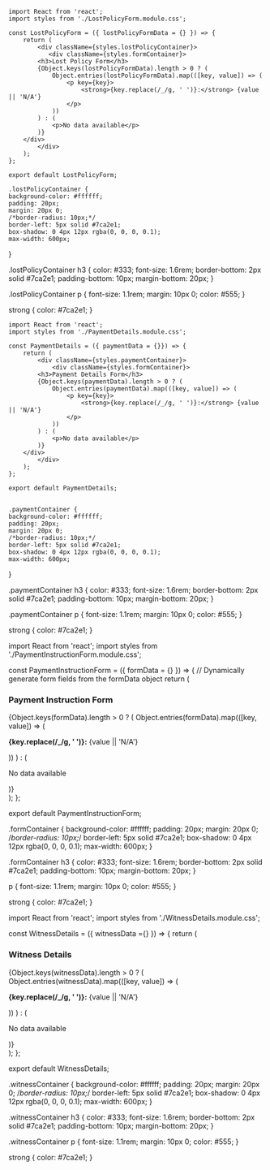     import React from 'react';
    import styles from './LostPolicyForm.module.css';
    
    const LostPolicyForm = ({ lostPolicyFormData = {} }) => {
        return (
            <div className={styles.lostPolicyContainer}>
               <div className={styles.formContainer}>
            <h3>Lost Policy Form</h3>
            {Object.keys(lostPolicyFormData).length > 0 ? (
                Object.entries(lostPolicyFormData).map(([key, value]) => (
                    <p key={key}>
                        <strong>{key.replace(/_/g, ' ')}:</strong> {value || 'N/A'}
                    </p>
                ))
            ) : (
                <p>No data available</p>
            )}
        </div>
            </div>
        );
    };
    
    export default LostPolicyForm;

    .lostPolicyContainer {
    background-color: #ffffff;
    padding: 20px;
    margin: 20px 0;
    /*border-radius: 10px;*/
    border-left: 5px solid #7ca2e1;
    box-shadow: 0 4px 12px rgba(0, 0, 0, 0.1);
    max-width: 600px;
}

.lostPolicyContainer h3 {
    color: #333;
    font-size: 1.6rem;
    border-bottom: 2px solid #7ca2e1;
    padding-bottom: 10px;
    margin-bottom: 20px;
}

.lostPolicyContainer p {
    font-size: 1.1rem;
    margin: 10px 0;
    color: #555;
}

strong {
    color: #7ca2e1;
}


    import React from 'react';
    import styles from './PaymentDetails.module.css';
    
    const PaymentDetails = ({ paymentData = {}}) => {
        return (
            <div className={styles.paymentContainer}>
                <div className={styles.formContainer}>
            <h3>Payment Details Form</h3>
            {Object.keys(paymentData).length > 0 ? (
                Object.entries(paymentData).map(([key, value]) => (
                    <p key={key}>
                        <strong>{key.replace(/_/g, ' ')}:</strong> {value || 'N/A'}
                    </p>
                ))
            ) : (
                <p>No data available</p>
            )}
        </div>
            </div>
        );
    };
    
    export default PaymentDetails;


    .paymentContainer {
    background-color: #ffffff;
    padding: 20px;
    margin: 20px 0;
    /*border-radius: 10px;*/
    border-left: 5px solid #7ca2e1;
    box-shadow: 0 4px 12px rgba(0, 0, 0, 0.1);
    max-width: 600px;
}

.paymentContainer h3 {
    color: #333;
    font-size: 1.6rem;
    border-bottom: 2px solid #7ca2e1;
    padding-bottom: 10px;
    margin-bottom: 20px;
}

.paymentContainer p {
    font-size: 1.1rem;
    margin: 10px 0;
    color: #555;
}

strong {
    color: #7ca2e1;
}



import React from 'react';
import styles from './PaymentInstructionForm.module.css';

const PaymentInstructionForm = ({ formData = {} }) => {
    // Dynamically generate form fields from the formData object
    return (
        <div className={styles.formContainer}>
            <h3>Payment Instruction Form</h3>
            {Object.keys(formData).length > 0 ? (
                Object.entries(formData).map(([key, value]) => (
                    <p key={key}>
                        <strong>{key.replace(/_/g, ' ')}:</strong> {value || 'N/A'}
                    </p>
                ))
            ) : (
                <p>No data available</p>
            )}
        </div>
    );
};

export default PaymentInstructionForm;

.formContainer {
    background-color: #ffffff;
    padding: 20px;
    margin: 20px 0;
    /*border-radius: 10px;*/
    border-left: 5px solid #7ca2e1;
    box-shadow: 0 4px 12px rgba(0, 0, 0, 0.1);
    max-width: 600px;
}

.formContainer h3 {
    color: #333;
    font-size: 1.6rem;
    border-bottom: 2px solid #7ca2e1;
    padding-bottom: 10px;
    margin-bottom: 20px;
}

p {
    font-size: 1.1rem;
    margin: 10px 0;
    color: #555;
}

strong {
    color: #7ca2e1;
}

import React from 'react';
import styles from './WitnessDetails.module.css';

const WitnessDetails = ({ witnessData ={} }) => {
    return (
        <div className={styles.witnessContainer}>
            <div className={styles.formContainer}>
            <h3>Witness Details</h3>
            {Object.keys(witnessData).length > 0 ? (
                Object.entries(witnessData).map(([key, value]) => (
                    <p key={key}>
                        <strong>{key.replace(/_/g, ' ')}:</strong> {value || 'N/A'}
                    </p>
                ))
            ) : (
                <p>No data available</p>
            )}
        </div>
        </div>
    );
};

export default WitnessDetails;

.witnessContainer {
    background-color: #ffffff;
    padding: 20px;
    margin: 20px 0;
    /*border-radius: 10px;*/
    border-left: 5px solid #7ca2e1;
    box-shadow: 0 4px 12px rgba(0, 0, 0, 0.1);
    max-width: 600px;
}

.witnessContainer h3 {
    color: #333;
    font-size: 1.6rem;
    border-bottom: 2px solid #7ca2e1;
    padding-bottom: 10px;
    margin-bottom: 20px;
}

.witnessContainer p {
    font-size: 1.1rem;
    margin: 10px 0;
    color: #555;
}

strong {
    color: #7ca2e1;
}
